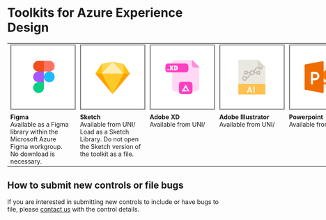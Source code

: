 # Toolkits for Azure Experience Design


<table style="width:800px; border-style:none; cellpadding=10px">
<tr>
<td  width="20%">
<a href="" target="_blank">
<img src="../media/top-designpatterns-toolkits/figma.png" style="border-style:solid; border-width:2px; border-color:gray" alt="Figma toolkit">
</a>
</td>

<td width="20%">
<a href="https://microsoft.sharepoint.com/:u:/t/UNI_CE/EeQ7d6ScPtxOn11y9u0uWDMBnxj0aAboy2KnvqBJOnB_VA?e=3WzClt" target="_blank">
<img src="../media/top-designpatterns-toolkits/sketch.png" style="border-style:solid; border-width:2px; border-color:gray" alt="Sketch toolkit">
</a>
</td>

<td width="20%">
<a href="https://microsoft.sharepoint.com/:f:/t/UNI_CE/EuZaLU4h1I5Fn3L9uL6YRcMBWA4H6ZRXQWbmzUv60KXJWQ?e=gsPway" target="_blank">
<img src="../media/top-designpatterns-toolkits/xd.png" style="border-style:solid; border-width:2px; border-color:gray" alt="Sketch toolkit">
</a>
</td>

<td width="20%">
<a href="https://microsoft.sharepoint.com/:u:/t/UNI_CE/ET_B7JO5tJpCnBrXXaLID9AB9ltbHqj_v6eWkq147cvm_Q?e=zEB7t8" target="_blank">
<img src="../media/top-designpatterns-toolkits/illustrator.png" style="border-style:solid; border-width:2px; border-color:gray" alt="Sketch toolkit">
</a>
</td>

<td width="20%">
<a href="https://microsoft.sharepoint.com/:f:/t/UNI_CE/EjEXdW54jiBOuWunOWsYLTsBeIZIDPTfPD6fFiMMaYUKDA?e=YSEE8w" target="_blank">
<img src="../media/top-designpatterns-toolkits/powerpoint.png" style="border-style:solid; border-width:2px; border-color:gray" alt="Sketch toolkit">
</a>
</td>

</tr>

<tr>
<td valign="top">
<b>Figma</b>
<br>Available as a Figma library within the Microsoft Azure Figma workgroup. 
<br>No download is necessary.
</td>
<td valign="top">
<b>Sketch</b>
<br>Available from UNI/
<br>Load as a Sketch Library. Do not open the Sketch version of the toolkit as a file.
</td>
<td valign="top">
<b>Adobe XD</b>
<br>Available from UNI/
</td>
<td valign="top">
<b>Adobe Illustrator</b>
<br>Available from UNI/
</td>
<td valign="top">
<b>Powerpoint</b>
<br>Available from UNI/
</td>
</tr>
</table>

## How to submit new controls or file bugs

If you are interested in submitting new controls to include or have bugs to file, please [contact us](http://aka.ms/azureportaltoolkitsfeedback) with the control details. 
